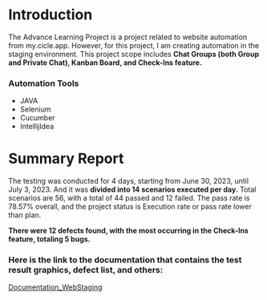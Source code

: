 # Introduction
The Advance Learning Project is a project related to website automation from my.cicle.app. 
However, for this project, I am creating automation in the staging environment.
This project scope includes **Chat Groups (both Group and Private Chat), Kanban Board, and Check-Ins feature.**

### Automation Tools
- JAVA
- Selenium
- Cucumber
- IntellijIdea

# Summary Report
The testing was conducted for 4 days, starting from June 30, 2023, until July 3, 2023. 
And it was **divided into 14 scenarios executed per day.**
Total scenarios are 56, with a total of 44 passed and 12 failed. The pass rate is 78.57% overall, and the project status is Execution rate or pass rate lower than plan.

**There were 12 defects found, with the most occurring in the Check-Ins feature, totaling 5 bugs.**

### Here is the link to the documentation that contains the test result graphics, defect list, and others:
[Documentation_WebStaging](https://drive.google.com/file/d/1z1cBDosfeITNpkDdtTmueZfyw4_LA4ym/view?usp=sharing)
